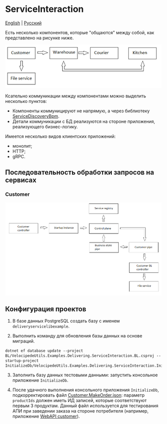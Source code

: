 # ServiceInteraction

[English](README.md) | [Русский](README.ru.md)

Есть несколько компонентов, которые "общаются" между собой, как представлено на рисунке ниже.

![ServiceInteraction](../../docs/img/examples/ServiceInteraction.png)

Ксательно коммуникации между компонентами можно выделить несколько пунктов:
- Компоненты коммуницируют не напрямую, а через библиотеку [ServiceDiscoveryBpm](../../../VelocipedeUtils/Shared/src/ServiceDiscoveryBpm/README.ru.md).
- Детали коммуникации с БД реализуются на стороне приложения, реализующего бизнес-логику.

Имеется несколько видов клиентских приложений:
- монолит;
- HTTP;
- gRPC.

## Последовательность обработки запросов на сервисах

### Customer

![ServiceInteraction_CustomerService](../../docs/img/examples/ServiceInteraction_CustomerService.png)

## Конфигурация проектов

1. В базе данных PostgreSQL создать базу с именем `deliveryservicelibexample`.

2. Выполнить команду для обновления базы данных на основе миграций.

```
dotnet ef database update --project BL/VelocipedeUtils.Examples.Delivering.ServiceInteraction.BL.csproj --startup-project InitializeDb/VelocipedeUtils.Examples.Delivering.ServiceInteraction.InitializeDb.csproj
```

3. Заполнить базу данных тестовыми данными: запустить консольное приложение `InitializeDb`.

4. После удачного выполнения консольного приложения `InitializeDb`, подкорректировать файл [Customer.MakeOrder.json](JsonRequestTemplates\Customer.MakeOrder.json): параметр `productIds` должен иметь ИД записей, которые соответствуют первым 3 продуктам. Данный файл используется для тестирования АПИ при заведении заказа на стороне потребителя (например, приложение [WebAPI customer](Webapi/customer/README.ru.md)).
